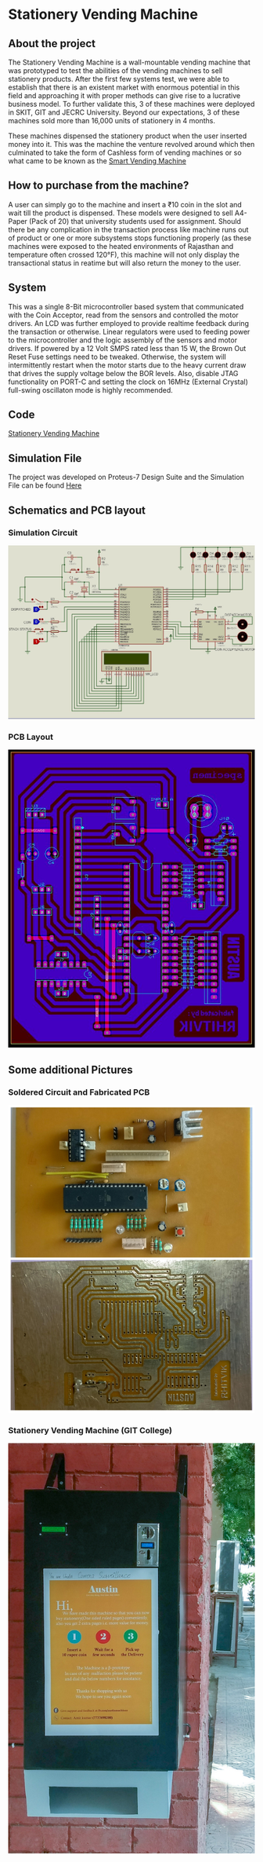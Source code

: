 # Stationery Vending Machine

## About the project
The Stationery Vending Machine is a wall-mountable vending machine that was prototyped to test the abilities of the vending machines to sell stationery products. After the first few systems test, we were able to establish that there is an existent market with enormous potential in this field and approaching it with proper methods can give rise to a lucrative business model. To further validate this, 3 of these machines were deployed in SKIT, GIT and JECRC University. Beyond our expectations, 3 of these machines sold more than 16,000 units of stationery in 4 months.

These machines dispensed the stationery product when the user inserted money into it. This was the machine the venture revolved around which then culminated to take the form of Cashless form of vending machines or so what came to be known as the [Smart Vending Machine](https://github.com/rhitvik/Smart_Vending_Machine)

## How to purchase from the machine?
A user can simply go to the machine and insert a ₹10 coin in the slot and wait till the product is dispensed. These models were designed to sell A4-Paper (Pack of 20) that university students used for assignment. Should there be any complication in the transaction process like machine runs out of product or one or more subsystems stops functioning properly (as these machines were exposed to the heated environments of Rajasthan and temperature often crossed 120°F), this machine will not only display the transactional status in reatime but will also return the money to the user.

## System
This was a single 8-Bit microcontroller based system that communicated with the Coin Acceptor, read from the sensors and controlled the motor drivers. An LCD was further employed to provide realtime feedback during the transaction or otherwise. Linear regulators were used to feeding power to the microcontroller and the logic assembly of the sensors and motor drivers. If powered by a 12 Volt SMPS rated less than 15 W, the Brown Out Reset Fuse settings need to be tweaked. Otherwise, the system will intermittently restart when the motor starts due to the heavy current draw that drives the supply voltage below the BOR levels. Also, disable JTAG functionality on PORT-C and setting the clock on 16MHz (External Crystal) full-swing oscillaton mode is highly recommended.

## Code
[Stationery Vending Machine](https://github.com/rhitvik/Stationery_Vending_Machine/blob/master/Codes/coinAcceptor-innterruptProgram/coinAcceptor-innterruptProgram/coinAcceptor-innterruptProgram.cpp)

## Simulation File 
The project was developed on Proteus-7 Design Suite and the Simulation File can be found [Here](https://github.com/rhitvik/Stationery_Vending_Machine/tree/master/SimluationFile)

## Schematics and PCB layout

### Simulation Circuit
![](https://github.com/rhitvik/Stationery_Vending_Machine/blob/master/Images_and_Screenshots/Simulation_circuit.JPG)

### PCB Layout
![](https://github.com/rhitvik/Stationery_Vending_Machine/blob/master/Images_and_Screenshots/PCB_Layout.JPG)

## Some additional Pictures

### Soldered Circuit and Fabricated PCB
![](https://github.com/rhitvik/Stationery_Vending_Machine/blob/master/Images_and_Screenshots/PSX_20190105_225800.jpg)

### Stationery Vending Machine (GIT College) 
![](https://github.com/rhitvik/Stationery_Vending_Machine/blob/master/Images_and_Screenshots/Vending_Machine_GIT_Jaipur.jpg)


